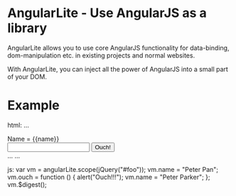 AngularLite - Use AngularJS as a library
===========================================

AngularLite allows you to use core AngularJS functionality for 
data-binding, dom-manipulation etc. in existing projects and normal websites.

With AngularLite, you can inject all the power of AngularJS into a small part of your DOM.



Example
===========================================

html:
		...
		<div id="foo">
			<div>Name = {{name}}</div>
			<input type="text" ng-model="name">
			<input type="button" ng-click="ouch()" value="Ouch!">
		</div>
		...
		<script src="path/to/angular.js"></script>
		<script src="path/to/angular_lite.js"></script>
		...

js:
		var vm = angularLite.scope(jQuery("#foo"));
		vm.name = "Peter Pan";
		vm.ouch = function () {
			alert("Ouch!!!");
			vm.name = "Peter Parker";
		};
		vm.$digest();


